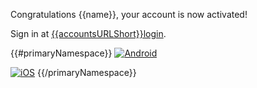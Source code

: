 Congratulations {{name}}, your account is now activated!

Sign in at [{{accountsURLShort}}login]({{accountsURL}}login}).

{{#primaryNamespace}}
[![Android](https://i.imgur.com/tKxAJxm.png)](https://play.google.com/store/apps/details?id=com.cyph.app)

[![iOS](https://i.imgur.com/m8klvH6.png)](https://apps.apple.com/us/app/cyph/id1422086509)
{{/primaryNamespace}}

